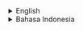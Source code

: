 <details>
<summary>English</summary>

# rf_password_generator - Password Generator App

[README dengan Bahasa Indonesia Klik di Sini](https://github.com/rakifsul/rf_password_generator/blob/main/README_id.md)

## Intro

This application is a tool that can create passwords that are not easily guessed.

You can choose combinations of characters such as lowercase letters, uppercase letters, numbers, and symbols.

You can also make the password unique if possible.

## Where to Download

Download this app on "Releases" page.

## Where are the Source Codes

Source codes are included in the zip along with the executables.

## How to Use

Find the exe, then run it.

## Screenshot

<p align="center">
	<img src="./.md_asset/ss_2024.07.10-0636.png" />
</p>

## Freelance Worker Link

- https://projects.co.id/public/browse_users/view/99bc11/rakifsul

</details>

<details>
<summary>Bahasa Indonesia</summary>

# rf_password_generator - Aplikasi Password Generator

## Pendahuluan

Aplikasi ini adalah aplikasi yang dapat membuatkan password yang tidak mudah ditebak.

Anda bisa memilih kombinasi karakter seperti huruf kecil, huruf besar, angka, dan simbol.

Anda juga bisa membuat password-nya unik jika memungkinkan.

## Download di Mana

Download aplikasi ini di halaman "Releases".

## Di Mana Source Code-nya

Source code ada di dalam paket zip bersama executable-nya.

## Cara Penggunaan

Temukan exe-nya, lalu jalankan.

## Screenshot

<p align="center">
	<img src="./.md_asset/ss_2024.07.10-0636.png" />
</p>

## Freelance Worker Link

- https://projects.co.id/public/browse_users/view/99bc11/rakifsul

</details>

